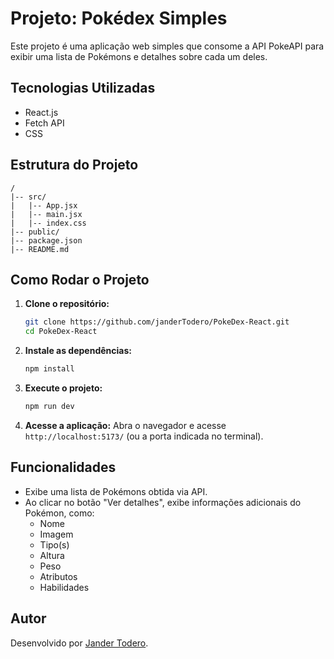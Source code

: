 # Projeto: Pokédex Simples

Este projeto é uma aplicação web simples que consome a API PokeAPI para exibir uma lista de Pokémons e detalhes sobre cada um deles.

## Tecnologias Utilizadas

- React.js
- Fetch API
- CSS

## Estrutura do Projeto

```
/
|-- src/
|   |-- App.jsx
|   |-- main.jsx
|   |-- index.css
|-- public/
|-- package.json
|-- README.md
```

## Como Rodar o Projeto

1. **Clone o repositório:**
   ```sh
   git clone https://github.com/janderTodero/PokeDex-React.git
   cd PokeDex-React
   ```

2. **Instale as dependências:**
   ```sh
   npm install
   ```

3. **Execute o projeto:**
   ```sh
   npm run dev
   ```

4. **Acesse a aplicação:**
   Abra o navegador e acesse `http://localhost:5173/` (ou a porta indicada no terminal).

## Funcionalidades

- Exibe uma lista de Pokémons obtida via API.
- Ao clicar no botão "Ver detalhes", exibe informações adicionais do Pokémon, como:
  - Nome
  - Imagem
  - Tipo(s)
  - Altura
  - Peso
  - Atributos
  - Habilidades

## Autor

Desenvolvido por [Jander Todero](https://github.com/janderTodero).
